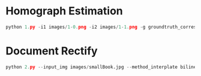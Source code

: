 # Homograph Estimation
```python
python 1.py -i1 images/1-0.png -i2 images/1-1.png -g groundtruth_correspondences/correspondence_01.npy --normalize
```
# Document Rectify
```python
python 2.py --input_img images/smallBook.jpg --method_interplate bilinear --output_img images/Rectified.png
```